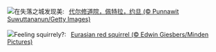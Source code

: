 ![](https://www.bing.com/th?id=OHR.PetraMonastery_ZH-CN5091189333_UHD.jpg&w=1000)在失落之城发现美:&nbsp;&ensp;[代尔修道院，佩特拉，约旦 (© Punnawit Suwuttananun/Getty Images)](https://www.bing.com/th?id=OHR.PetraMonastery_ZH-CN5091189333_UHD.jpg)
<br><br/>
![](https://www.bing.com/th?id=OHR.DutchSquirrel_EN-US1600993769_UHD.jpg&w=1000)Feeling squirrely?:&nbsp;&ensp;[Eurasian red squirrel (© Edwin Giesbers/Minden Pictures)](https://www.bing.com/th?id=OHR.DutchSquirrel_EN-US1600993769_UHD.jpg)
<br><br/>
